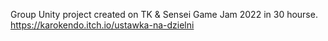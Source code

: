 Group Unity project created on TK & Sensei Game Jam 2022 in 30 hourse.
https://karokendo.itch.io/ustawka-na-dzielni
